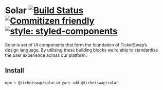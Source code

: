 # Solar [![Build Status](https://travis-ci.org/TicketSwap/solar.svg?branch=master)](https://travis-ci.org/TicketSwap/solar) [![Commitizen friendly](https://img.shields.io/badge/commitizen-friendly-brightgreen.svg)](http://commitizen.github.io/cz-cli/) [![style: styled-components](https://img.shields.io/badge/style-%F0%9F%92%85%20styled--components-orange.svg?colorB=daa357&colorA=db748e)](https://github.com/styled-components/styled-components)

Solar is set of UI components that form the foundation of TicketSwap’s design language. By utilising these building blocks we’re able to standardise the user experience across our platform.

## Install

`npm i @ticketswap/solar` or `yarn add @ticketswap/solar`
